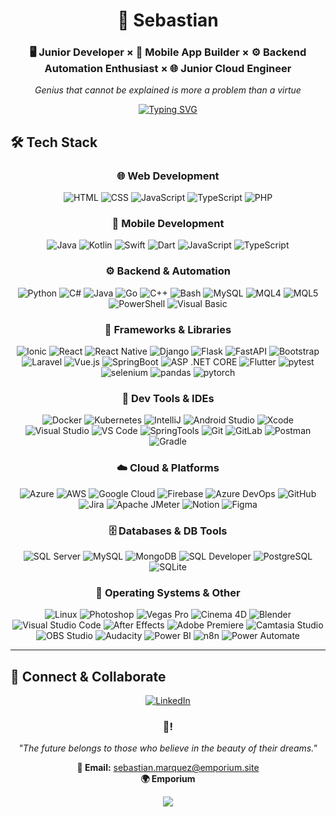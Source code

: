 <div align="center">

# 🌟 Sebastian

### 🖥️ Junior Developer × 📱 Mobile App Builder × ⚙️ Backend Automation Enthusiast × 🌐 Junior Cloud Engineer

*Genius that cannot be explained is more a problem than a virtue*

[![Typing SVG](https://readme-typing-svg.demolab.com?font=Fira+Code&weight=500&size=20&duration=3000&pause=1000&color=50C878&center=true&vCenter=true&multiline=true&width=700&height=80&lines=Driven+by+Curiosity+and+Growth;Code%2C+Learn%2C+Improve%2C+Repeat+🔁)](https://git.io/typing-svg)

</div>


## 🛠️ Tech Stack

<div align="center">

### 🌐 Web Development
![HTML](https://img.shields.io/badge/HTML-E34F26?logo=html5&logoColor=white&style=for-the-badge)
![CSS](https://img.shields.io/badge/CSS-1572B6?logo=css3&logoColor=white&style=for-the-badge)
![JavaScript](https://img.shields.io/badge/JavaScript-F7DF1E?logo=javascript&logoColor=black&style=for-the-badge)
![TypeScript](https://img.shields.io/badge/TypeScript-3178C6?logo=typescript&logoColor=white&style=for-the-badge)
![PHP](https://img.shields.io/badge/PHP-777BB4?logo=php&logoColor=white&style=for-the-badge)

### 📱 Mobile Development
![Java](https://img.shields.io/badge/Java-007396?logo=java&logoColor=white&style=for-the-badge)
![Kotlin](https://img.shields.io/badge/Kotlin-7F52FF?logo=kotlin&logoColor=white&style=for-the-badge)
![Swift](https://img.shields.io/badge/Swift-FA7343?logo=swift&logoColor=white&style=for-the-badge)
![Dart](https://img.shields.io/badge/Dart-0175C2?logo=dart&logoColor=white&style=for-the-badge)
![JavaScript](https://img.shields.io/badge/JavaScript-F7DF1E?logo=javascript&logoColor=black&style=for-the-badge)
![TypeScript](https://img.shields.io/badge/TypeScript-3178C6?logo=typescript&logoColor=white&style=for-the-badge)

### ⚙️ Backend & Automation
![Python](https://img.shields.io/badge/Python-3776AB?logo=python&logoColor=white&style=for-the-badge)
![C#](https://img.shields.io/badge/C%23-239120?logo=csharp&logoColor=white&style=for-the-badge)
![Java](https://img.shields.io/badge/Java-007396?logo=java&logoColor=white&style=for-the-badge)
![Go](https://img.shields.io/badge/Go-00ADD8?logo=go&logoColor=white&style=for-the-badge)
![C++](https://img.shields.io/badge/C++-00599C?logo=cplusplus&logoColor=white&style=for-the-badge)
![Bash](https://img.shields.io/badge/Bash-4EAA25?logo=gnu-bash&logoColor=white&style=for-the-badge)
![MySQL](https://img.shields.io/badge/MySQL-4479A1?logo=mysql&logoColor=white&style=for-the-badge)
![MQL4](https://img.shields.io/badge/MQL4-000000?logo=metatrader&logoColor=white&style=for-the-badge)
![MQL5](https://img.shields.io/badge/MQL5-000000?logo=metatrader&logoColor=white&style=for-the-badge)
![PowerShell](https://img.shields.io/badge/PowerShell-5391FE?logo=powershell&logoColor=white&style=for-the-badge)
![Visual Basic](https://img.shields.io/badge/Visual%20Basic-512BD4?logo=dotnet&logoColor=white&style=for-the-badge)


### 🧰 Frameworks & Libraries

![Ionic](https://img.shields.io/badge/Ionic-3880FF?logo=ionic&logoColor=white&style=for-the-badge)
![React](https://img.shields.io/badge/React-61DAFB?logo=react&logoColor=black&style=for-the-badge)
![React Native](https://img.shields.io/badge/React%20Native-61DAFB?logo=react&logoColor=black&style=for-the-badge)
![Django](https://img.shields.io/badge/Django-092E20?logo=django&logoColor=white&style=for-the-badge)
![Flask](https://img.shields.io/badge/Flask-000000?logo=flask&logoColor=white&style=for-the-badge)
![FastAPI](https://img.shields.io/badge/FastAPI-009688?logo=fastapi&logoColor=white&style=for-the-badge)
![Bootstrap](https://img.shields.io/badge/Bootstrap-7952B3?logo=bootstrap&logoColor=white&style=for-the-badge)
![Laravel](https://img.shields.io/badge/Laravel-FF2D20?logo=laravel&logoColor=white&style=for-the-badge)
![Vue.js](https://img.shields.io/badge/Vue.js-4FC08D?logo=vue.js&logoColor=white&style=for-the-badge)
![SpringBoot](https://img.shields.io/badge/Spring%20Boot-6DB33F?logo=spring&logoColor=white&style=for-the-badge)
![ASP .NET CORE](https://img.shields.io/badge/ASP.NET-512BD4?logo=dotnet&logoColor=white&style=for-the-badge)
![Flutter](https://img.shields.io/badge/Flutter-02569B?logo=flutter&logoColor=white&style=for-the-badge)
![pytest](https://img.shields.io/badge/Pytest-0A9EDC?logo=pytest&logoColor=white&style=for-the-badge)
![selenium](https://img.shields.io/badge/Selenium-43B02A?logo=selenium&logoColor=white&style=for-the-badge)
![pandas](https://img.shields.io/badge/Pandas-150458?logo=pandas&logoColor=white&style=for-the-badge)
![pytorch](https://img.shields.io/badge/PyTorch-EE4C2C?logo=pytorch&logoColor=white&style=for-the-badge)

### 🧪 Dev Tools & IDEs

![Docker](https://img.shields.io/badge/Docker-2496ED?logo=docker&logoColor=white&style=for-the-badge)
![Kubernetes](https://img.shields.io/badge/Kubernetes-326CE5?logo=kubernetes&logoColor=white&style=for-the-badge)
![IntelliJ](https://img.shields.io/badge/IntelliJ%20IDEA-000000?logo=intellijidea&logoColor=white&style=for-the-badge)
![Android Studio](https://img.shields.io/badge/Android%20Studio-3DDC84?logo=androidstudio&logoColor=white&style=for-the-badge)
![Xcode](https://img.shields.io/badge/Xcode-147EFB?logo=xcode&logoColor=white&style=for-the-badge)
![Visual Studio](https://img.shields.io/badge/Visual%20Studio-5C2D91?logo=visualstudio&logoColor=white&style=for-the-badge)
![VS Code](https://img.shields.io/badge/Visual%20Studio%20Code-007ACC?logo=visualstudiocode&logoColor=white&style=for-the-badge)
![SpringTools](https://img.shields.io/badge/Spring%20Tools-6DB33F?logo=spring&logoColor=white&style=for-the-badge)
![Git](https://img.shields.io/badge/Git-F05032?logo=git&logoColor=white&style=for-the-badge)
![GitLab](https://img.shields.io/badge/GitLab-FC6D26?logo=gitlab&logoColor=white&style=for-the-badge)
![Postman](https://img.shields.io/badge/Postman-FF6C37?logo=postman&logoColor=white&style=for-the-badge)
![Gradle](https://img.shields.io/badge/Gradle-02303A?logo=gradle&logoColor=white&style=for-the-badge)

### ☁️ Cloud & Platforms

![Azure](https://img.shields.io/badge/Microsoft%20Azure-0078D4?logo=microsoftazure&logoColor=white&style=for-the-badge)
![AWS](https://img.shields.io/badge/Amazon%20AWS-232F3E?logo=amazonaws&logoColor=white&style=for-the-badge)
![Google Cloud](https://img.shields.io/badge/Google%20Cloud-4285F4?logo=googlecloud&logoColor=white&style=for-the-badge)
![Firebase](https://img.shields.io/badge/Firebase-FFCA28?logo=firebase&logoColor=black&style=for-the-badge)
![Azure DevOps](https://img.shields.io/badge/Azure%20DevOps-0078D7?logo=azuredevops&logoColor=white&style=for-the-badge)
![GitHub](https://img.shields.io/badge/GitHub-181717?logo=github&logoColor=white&style=for-the-badge)
![Jira](https://img.shields.io/badge/Jira-0052CC?logo=jira&logoColor=white&style=for-the-badge)
![Apache JMeter](https://img.shields.io/badge/Apache%20JMeter-D22128?logo=apachejmeter&logoColor=white&style=for-the-badge)
![Notion](https://img.shields.io/badge/Notion-000000?logo=notion&logoColor=white&style=for-the-badge)
![Figma](https://img.shields.io/badge/Figma-F24E1E?logo=figma&logoColor=white&style=for-the-badge)

### 🗄️ Databases & DB Tools

![SQL Server](https://img.shields.io/badge/Microsoft%20SQL%20Server-CC2927?logo=microsoftsqlserver&logoColor=white&style=for-the-badge)
![MySQL](https://img.shields.io/badge/MySQL-4479A1?logo=mysql&logoColor=white&style=for-the-badge)
![MongoDB](https://img.shields.io/badge/MongoDB-47A248?logo=mongodb&logoColor=white&style=for-the-badge)
![SQL Developer](https://img.shields.io/badge/Oracle-FF0000?logo=oracle&logoColor=white&style=for-the-badge)
![PostgreSQL](https://img.shields.io/badge/PostgreSQL-4169E1?logo=postgresql&logoColor=white&style=for-the-badge)
![SQLite](https://img.shields.io/badge/SQLite-003B57?logo=sqlite&logoColor=white&style=for-the-badge)

### 🐧 Operating Systems & Other

![Linux](https://img.shields.io/badge/Linux-FCC624?logo=linux&logoColor=black&style=for-the-badge)
![Photoshop](https://img.shields.io/badge/Adobe%20Photoshop-31A8FF?logo=adobephotoshop&logoColor=white&style=for-the-badge)
![Vegas Pro](https://img.shields.io/badge/Vegas%20Pro-000000?logo=sony&logoColor=white&style=for-the-badge)
![Cinema 4D](https://img.shields.io/badge/Cinema%204D-011A6A?logo=maxon&logoColor=white&style=for-the-badge)
![Blender](https://img.shields.io/badge/Blender-F5792A?logo=blender&logoColor=white&style=for-the-badge)
![Visual Studio Code](https://img.shields.io/badge/Visual%20Studio%20Code-007ACC?logo=visualstudiocode&logoColor=white&style=for-the-badge)
![After Effects](https://img.shields.io/badge/After%20Effects-9999FF?logo=adobe&logoColor=white&style=for-the-badge)
![Adobe Premiere](https://img.shields.io/badge/Adobe%20Premiere-EA77FF?logo=adobe&logoColor=white&style=for-the-badge)
![Camtasia Studio](https://img.shields.io/badge/Camtasia-1C9B3E?logo=techsmith&logoColor=white&style=for-the-badge)
![OBS Studio](https://img.shields.io/badge/OBS%20Studio-302E31?logo=obsstudio&logoColor=white&style=for-the-badge)
![Audacity](https://img.shields.io/badge/Audacity-0000CC?logo=audacity&logoColor=white&style=for-the-badge)
![Power BI](https://img.shields.io/badge/Power%20BI-F2C811?logo=powerbi&logoColor=black&style=for-the-badge)
![n8n](https://img.shields.io/badge/n8n-EF5A28?logo=n8n&logoColor=white&style=for-the-badge)
![Power Automate](https://img.shields.io/badge/Power%20Automate-0066FF?logo=powerautomate&logoColor=white&style=for-the-badge)




</div>

---


## 🤝 Connect & Collaborate

<div align="center">

[![LinkedIn](https://img.shields.io/badge/LinkedIn-0077B5?style=for-the-badge&logo=linkedin&logoColor=white)](https://www.linkedin.com/in/sebastián-márquez-226325261/)


### 💌!

*"The future belongs to those who believe in the beauty of their dreams."*

**📧 Email:** [sebastian.marquez@emporium.site](mailto:your.email@example.com)  
**🌍 Emporium**

</div>

<div align="center">
  <img src="https://capsule-render.vercel.app/api?type=waving&color=gradient&customColorList=6,11,20&height=100&section=footer&text=Thanks%20for%20visiting!&fontSize=16&fontColor=fff&animation=twinkling"/>
</div>
